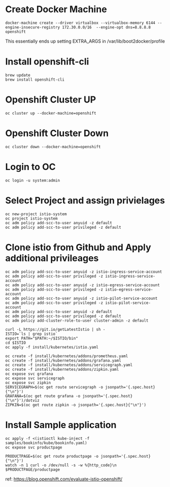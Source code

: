 # Create Docker Machine
```
docker-machine create --driver virtualbox --virtualbox-memory 6144 --engine-insecure-registry 172.30.0.0/16  --engine-opt dns=8.8.8.8 openshift
```
This essentially ends up setting EXTRA_ARGS in /var/lib/boot2docker/profile
# Install openshift-cli
```
brew update
brew install openshift-cli
```
# Openshift Cluster UP
```
oc cluster up --docker-machine=openshift
```

# Openshift Cluster Down
```
oc cluster down --docker-machine=openshift
```

# Login to OC
```
oc login -u system:admin
```

# Select Project and assign privielages
```
oc new-project istio-system
oc project istio-system
oc adm policy add-scc-to-user anyuid -z default
oc adm policy add-scc-to-user privileged -z default
```

# Clone istio from Github and Apply additional privileages
```
oc adm policy add-scc-to-user anyuid -z istio-ingress-service-account
oc adm policy add-scc-to-user privileged -z istio-ingress-service-account
oc adm policy add-scc-to-user anyuid -z istio-egress-service-account
oc adm policy add-scc-to-user privileged -z istio-egress-service-account
oc adm policy add-scc-to-user anyuid -z istio-pilot-service-account
oc adm policy add-scc-to-user privileged -z istio-pilot-service-account
oc adm policy add-scc-to-user anyuid -z default
oc adm policy add-scc-to-user privileged -z default
oc adm policy add-cluster-role-to-user cluster-admin -z default

curl -L https://git.io/getLatestIstio | sh -
ISTIO=`ls | grep istio`
export PATH="$PATH:~/$ISTIO/bin"
cd $ISTIO
oc apply -f install/kubernetes/istio.yaml

oc create -f install/kubernetes/addons/prometheus.yaml
oc create -f install/kubernetes/addons/grafana.yaml
oc create -f install/kubernetes/addons/servicegraph.yaml
oc create -f install/kubernetes/addons/zipkin.yaml
oc expose svc grafana
oc expose svc servicegraph
oc expose svc zipkin
SERVICEGRAPH=$(oc get route servicegraph -o jsonpath='{.spec.host}{"\n"}')
GRAFANA=$(oc get route grafana -o jsonpath='{.spec.host}{"\n"}')/dotviz
ZIPKIN=$(oc get route zipkin -o jsonpath='{.spec.host}{"\n"}')
```

# Install Sample application
```
oc apply -f <(istioctl kube-inject -f samples/bookinfo/kube/bookinfo.yaml)
oc expose svc productpage

PRODUCTPAGE=$(oc get route productpage -o jsonpath='{.spec.host}{"\n"}')
watch -n 1 curl -o /dev/null -s -w %{http_code}\n $PRODUCTPAGE/productpage
```

ref: https://blog.openshift.com/evaluate-istio-openshift/


